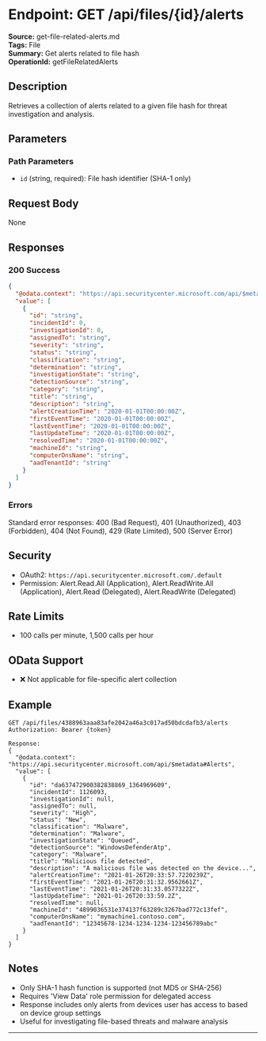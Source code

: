 # Endpoint: GET /api/files/{id}/alerts

**Source:** get-file-related-alerts.md  
**Tags:** File  
**Summary:** Get alerts related to file hash  
**OperationId:** getFileRelatedAlerts

## Description
Retrieves a collection of alerts related to a given file hash for threat investigation and analysis.

## Parameters
### Path Parameters
- `id` (string, required): File hash identifier (SHA-1 only)

## Request Body
None

## Responses
### 200 Success
```json
{
  "@odata.context": "https://api.securitycenter.microsoft.com/api/$metadata#Alerts",
  "value": [
    {
      "id": "string",
      "incidentId": 0,
      "investigationId": 0,
      "assignedTo": "string",
      "severity": "string",
      "status": "string",
      "classification": "string",
      "determination": "string",
      "investigationState": "string",
      "detectionSource": "string",
      "category": "string",
      "title": "string",
      "description": "string",
      "alertCreationTime": "2020-01-01T00:00:00Z",
      "firstEventTime": "2020-01-01T00:00:00Z",
      "lastEventTime": "2020-01-01T00:00:00Z",
      "lastUpdateTime": "2020-01-01T00:00:00Z",
      "resolvedTime": "2020-01-01T00:00:00Z",
      "machineId": "string",
      "computerDnsName": "string",
      "aadTenantId": "string"
    }
  ]
}
```

### Errors
Standard error responses: 400 (Bad Request), 401 (Unauthorized), 403 (Forbidden), 404 (Not Found), 429 (Rate Limited), 500 (Server Error)

## Security
- OAuth2: `https://api.securitycenter.microsoft.com/.default`
- Permission: Alert.Read.All (Application), Alert.ReadWrite.All (Application), Alert.Read (Delegated), Alert.ReadWrite (Delegated)

## Rate Limits
- 100 calls per minute, 1,500 calls per hour

## OData Support
- ❌ Not applicable for file-specific alert collection

## Example
```http
GET /api/files/4388963aaa83afe2042a46a3c017ad50bdcdafb3/alerts
Authorization: Bearer {token}

Response:
{
  "@odata.context": "https://api.securitycenter.microsoft.com/api/$metadata#Alerts",
  "value": [
    {
      "id": "da637472900382838869_1364969609",
      "incidentId": 1126093,
      "investigationId": null,
      "assignedTo": null,
      "severity": "High",
      "status": "New",
      "classification": "Malware",
      "determination": "Malware",
      "investigationState": "Queued",
      "detectionSource": "WindowsDefenderAtp",
      "category": "Malware",
      "title": "Malicious file detected",
      "description": "A malicious file was detected on the device...",
      "alertCreationTime": "2021-01-26T20:33:57.7220239Z",
      "firstEventTime": "2021-01-26T20:31:32.9562661Z",
      "lastEventTime": "2021-01-26T20:31:33.0577322Z",
      "lastUpdateTime": "2021-01-26T20:33:59.2Z",
      "resolvedTime": null,
      "machineId": "4899036531e374137f63289c3267bad772c13fef",
      "computerDnsName": "mymachine1.contoso.com",
      "aadTenantId": "12345678-1234-1234-1234-123456789abc"
    }
  ]
}
```

## Notes
- Only SHA-1 hash function is supported (not MD5 or SHA-256)
- Requires 'View Data' role permission for delegated access
- Response includes only alerts from devices user has access to based on device group settings
- Useful for investigating file-based threats and malware analysis

---

